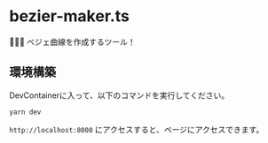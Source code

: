 # bezier-maker.ts

🫶🫶🫶 ベジェ曲線を作成するツール！  

## 環境構築

DevContainerに入って、以下のコマンドを実行してください。  

```shell
yarn dev
```

`http://localhost:8000` にアクセスすると、ページにアクセスできます。  
